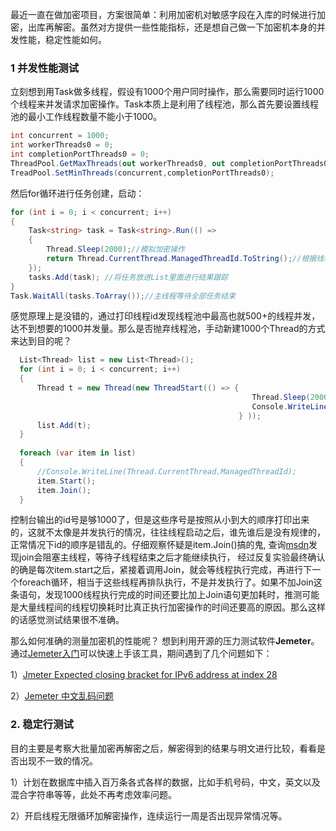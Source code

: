 最近一直在做加密项目，方案很简单：利用加密机对敏感字段在入库的时候进行加密，出库再解密。虽然对方提供一些性能指标，还是想自己做一下加密机本身的并发性能，稳定性能如何。

### 1 并发性能测试

立刻想到用Task做多线程，假设有1000个用户同时操作，那么需要同时运行1000个线程来并发请求加密操作。Task本质上是利用了线程池，那么首先要设置线程池的最小工作线程数量不能小于1000。

```C#
int concurrent = 1000;
int workerThreads0 = 0;
int completionPortThreads0 = 0;
ThreadPool.GetMaxThreads(out workerThreads0, out completionPortThreads0);
TreadPool.SetMinThreads(concurrent,completionPortThreads0);
```

然后for循环进行任务创建，启动：
```C#
for (int i = 0; i < concurrent; i++)
{
    Task<string> task = Task<string>.Run(() =>
    {
        Thread.Sleep(2000);//模拟加密操作
        return Thread.CurrentThread.ManagedThreadId.ToString();//根据线程id观察启动的线程是否达到想要的1000并发
    });
    tasks.Add(task); //将任务放进List里面进行结果跟踪
}
Task.WaitAll(tasks.ToArray());//主线程等待全部任务结束
```
感觉原理上是没错的，通过打印线程id发现线程池中最高也就500+的线程并发，达不到想要的1000并发量。那么是否抛弃线程池，手动新建1000个Thread的方式来达到目的呢？
```C#
  List<Thread> list = new List<Thread>();
  for (int i = 0; i < concurrent; i++)
  {
      Thread t = new Thread(new ThreadStart(() => {
                                                      Thread.Sleep(2000);//模拟加密操作
                                                      Console.WriteLine(Thread.CurrentThread.ManagedThreadId);
                                                   } ));
      list.Add(t);
  }
  
  foreach (var item in list)
  {
      //Console.WriteLine(Thread.CurrentThread.ManagedThreadId);
      item.Start();
      item.Join();
  }
```

控制台输出的id号是够1000了，但是这些序号是按照从小到大的顺序打印出来的，这就不太像是并发执行的情况，往往线程启动之后，谁先谁后是没有规律的，正常情况下id的顺序是错乱的。仔细观察怀疑是item.Join()搞的鬼,
查询[msdn](https://docs.microsoft.com/en-us/dotnet/api/system.threading.thread.join?view=netframework-4.7.2#System_Threading_Thread_Join)发现join会阻塞主线程，等待子线程结束之后才能继续执行，
经过反复实验最终确认的确是每次item.start之后，紧接着调用Join，就会等线程执行完成，再进行下一个foreach循环，相当于这些线程再排队执行，不是并发执行了。如果不加Join这条语句，发现1000线程执行完成的时间还要比加上Join语句更加耗时，推测可能是大量线程间的线程切换耗时比真正执行加密操作的时间还要高的原因。那么这样的话感觉测试结果很不准确。

那么如何准确的测量加密机的性能呢？ 想到利用开源的压力测试软件**Jemeter**。通过[Jemeter入门](http://www.cnblogs.com/jackei/archive/2006/11/13/558720.html)可以快速上手该工具，期间遇到了几个问题如下：

  1）[Jmeter Expected closing bracket for IPv6 address at index 28](https://sqa.stackexchange.com/questions/22110/jmeter-expected-closing-bracket-for-ipv6-address-at-index-28)

  2）[Jemeter 中文乱码问题](https://www.cnblogs.com/mawenqiangios/p/7918583.html)

### 2. 稳定行测试

目的主要是考察大批量加密再解密之后，解密得到的结果与明文进行比较，看看是否出现不一致的情况。

  1）计划在数据库中插入百万条各式各样的数据，比如手机号码，中文，英文以及混合字符串等等，此处不再考虑效率问题。
  
  2）开启线程无限循环加解密操作，连续运行一周是否出现异常情况等。


